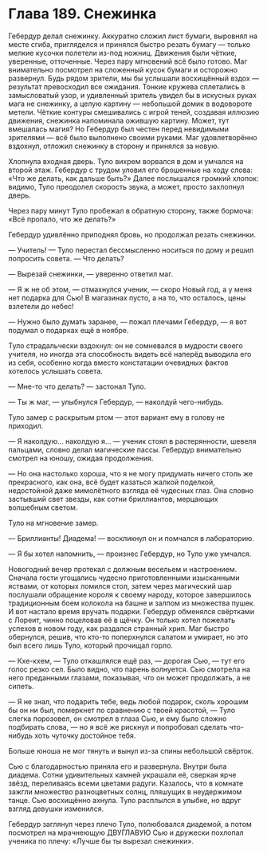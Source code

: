 # Глава 189. Снежинка

Гебердур делал снежинку. Аккуратно сложил лист бумаги, выровнял на месте сгиба, пригляделся и принялся быстро резать бумагу — только мелкие кусочки полетели из-под ножниц. Движения были чёткие, уверенные, отточенные. Через пару мгновений всё было готово. Маг внимательно посмотрел на сложенный кусок бумаги и осторожно развернул. Будь рядом зрители, мы бы услышали восхищённый вздох — результат превосходил все ожидания. Тонкие кружева сплетались в замысловатый узор, и удивленный зритель увидел бы в искусных руках мага не снежинку, а целую картину — небольшой домик в водовороте метели. Чёткие контуры смешивались с игрой теней, создавая иллюзию движения, снежинка напоминала ожившую картину. Может, тут вмешалась магия? Но Гебердур был честен перед невидимыми зрителями — всё было выполнено своими руками. Маг удовлетворённо вздохнул, отложил снежинку в сторону и принялся за новую.

Хлопнула входная дверь. Туло вихрем ворвался в дом и умчался на второй этаж. Гебердур с трудом уловил его брошенные на ходу слова: «Что же делать, как дальше быть?» Далее послышался громкий хлопок: видимо, Туло преодолел скорость звука, а может, просто захлопнул дверь.

Через пару минут Туло пробежал в обратную сторону, также бормоча: «Всё пропало, что же делать?»

Гебердур удивлённо приподнял бровь, но продолжал резать снежинки.

— Учитель! — Туло перестал бессмысленно носиться по дому и решил попросить совета. — Что делать?

— Вырезай снежинки, — уверенно ответил маг.

— Я ж не об этом, — отмахнулся ученик, — скоро Новый год, а у меня нет подарка для Сью! В магазинах пусто, а на то, что осталось, цены взлетели до небес!

— Нужно было думать заранее, — пожал плечами Гебердур, — я вот подумал о подарках ещё в ноябре.

Туло страдальчески вздохнул: он не сомневался в мудрости своего учителя, но иногда эта способность видеть всё наперёд выводила его из себя, особенно когда вместо констатации очевидных фактов хотелось услышать совета.

— Мне-то что делать? — застонал Туло.

— Ты ж маг, — улыбнулся Гебердур, — наколдуй чего-нибудь.

Туло замер с раскрытым ртом — этот вариант ему в голову не приходил.

— Я наколдую… наколдую я… — ученик стоял в растерянности, шевеля пальцами, словно делал магические пассы. Гебердур внимательно смотрел на юношу, ожидая продолжения.

— Но она настолько хороша, что я не могу придумать ничего столь же прекрасного, как она, всё будет казаться жалкой поделкой, недостойной даже мимолётного взгляда её чудесных глаз. Она словно застывший свет звезды, как сотни бриллиантов, мерцающих волшебным светом.

Туло на мгновение замер.

— Бриллианты! Диадема! — воскликнул он и помчался в лабораторию.

— Я бы хотел напомнить, — произнес Гебердур, но Туло уже умчался.

Новогодний вечер протекал с должным весельем и настроением. Сначала гости угощались чудесно приготовленными изысканными яствами, от которых ломился стол, затем через магический шар послушали обращение короля к своему народу, которое завершилось традиционным боем колокола на башне и залпом из множества пушек. И вот настало время вручать подарки. Гебердур обменялся свёртками с Лореит, чинно поцеловав её в щёчку. Он только хотел пожелать успехов в новом году, как раздался странный хрип. Маг быстро обернулся, решив, что кто-то поперхнулся салатом и умирает, но это был всего лишь Туло, который прочищал горло.

— Кхе-кхем, — Туло откашлялся ещё раз, — дорогая Сью, — тут его голос резко сел. Было видно, что парень волнуется. Сью смотрела на него преданными глазами, показывая, что он может продолжать, а не сипеть.

— Я не знал, что подарить тебе, ведь любой подарок, сколь хорошим бы он ни был, померкнет по сравнению с твоей красотой, — Туло слегка порозовел, он смотрел в глаза Сью, и ему было сложно подбирать слова, — но я всё же рискнул и попробовал сделать что-нибудь хоть чуточку достойное тебя.

Больше юноша не мог тянуть и вынул из-за спины небольшой свёрток.

Сью с благодарностью приняла его и развернула. Внутри была диадема. Сотни удивительных камней украшали её, сверкая ярче звёзд, переливаясь всеми цветами радуги. Казалось, что в комнате зажгли множество разноцветных солнц, пляшущих в неудержимом танце. Сью восхищённо ахнула. Туло расплылся в улыбке, но вдруг взгляд девушки изменился.

Гебердур заглянул через плечо Туло, полюбовался диадемой, а потом посмотрел на мрачнеющую ДВУГЛАВУЮ Сью и дружески похлопал ученика по плечу: «Лучше бы ты вырезал снежинки».

